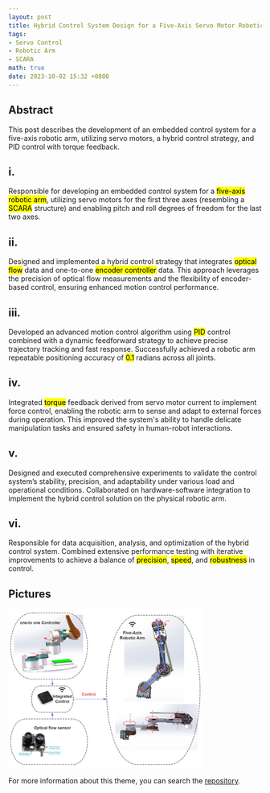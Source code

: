 ```yaml
---
layout: post
title: Hybrid Control System Design for a Five-Axis Servo Motor Robotic Arm Based on Optical Flow and One-to-One Encoder Integration
tags: 
- Servo Control
- Robotic Arm
- SCARA
math: true
date: 2023-10-02 15:32 +0800
---
```

## Abstract
This post describes the development of an embedded control system for a five-axis robotic arm, utilizing servo motors, a hybrid control strategy, and PID control with torque feedback.
<!--more-->

## i.
Responsible for developing an embedded control system for a <mark>five-axis robotic arm</mark>, utilizing servo motors for the first three axes (resembling a <mark>SCARA</mark> structure) and enabling pitch and roll degrees of freedom for the last two axes.

## ii.	
Designed and implemented a hybrid control strategy that integrates <mark>optical flow</mark> data and one-to-one <mark>encoder controller</mark> data. This approach leverages the precision of optical flow measurements and the flexibility of encoder-based control, ensuring enhanced motion control performance.

## iii.	
Developed an advanced motion control algorithm using <mark>PID</mark> control combined with a dynamic feedforward strategy to achieve precise trajectory tracking and fast response. Successfully achieved a robotic arm repeatable positioning accuracy of <mark>0.1</mark> radians across all joints.

## iv.	
Integrated <mark>torque</mark> feedback derived from servo motor current to implement force control, enabling the robotic arm to sense and adapt to external forces during operation. This improved the system's ability to handle delicate manipulation tasks and ensured safety in human-robot interactions.

## v.	
Designed and executed comprehensive experiments to validate the control system’s stability, precision, and adaptability under various load and operational conditions. Collaborated on hardware-software integration to implement the hybrid control solution on the physical robotic arm.

## vi.	
Responsible for data acquisition, analysis, and optimization of the hybrid control system. Combined extensive performance testing with iterative improvements to achieve a balance of <mark>precision</mark>, <mark>speed</mark>, and <mark>robustness</mark> in control.

## Pictures
![arm.png](/pictures/arm.png)



For more information about this theme, you can search the [repository](https://github.com/sos-xiaobai/Engineering-robot).